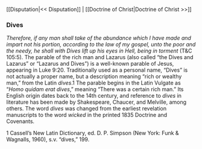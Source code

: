 [[Disputation|<< Disputation]]  |  [[Doctrine of Christ|Doctrine of Christ >>]]

### Dives

*Therefore, if any man shall take of the abundance which I have made and impart not his portion, according to the law of my gospel, unto the poor and the needy, he shall with Dives lift up his eyes in Hell, being in torment* (T&C 105:5). The parable of the rich man and Lazarus (also called “the Dives and Lazarus” or “Lazarus and Dives”) is a well-known parable of Jesus, appearing in Luke 9:20. Traditionally used as a personal name, “Dives” is not actually a proper name, but a description meaning “rich or wealthy man,” from the Latin *dives*.1 The parable begins in the Latin Vulgate as “*Homo quidam erat dives*,” meaning “There was a certain rich man.” Its English origin dates back to the 14th century, and reference to *dives* in literature has been made by Shakespeare, Chaucer, and Melville, among others. The word *dives* was changed from the earliest revelation manuscripts to the word *wicked* in the printed 1835 Doctrine and Covenants.



1 Cassell’s New Latin Dictionary, ed. D. P. Simpson (New York: Funk & Wagnalls, 1960), s.v. “dives,” 199.